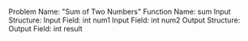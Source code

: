 Problem Name: "Sum of Two Numbers"
Function Name: sum
Input Structure:
Input Field: int num1
Input Field: int num2
Output Structure:
Output Field: int result